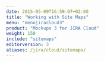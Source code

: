 ```yaml
---
date: 2015-05-09T16:59:07+02:00
title: "Working with Site Maps"
menu: "menujiracloud3"
product: "Mockups 3 for JIRA Cloud"
weight: 150
include: "sitemaps"
editorversion: 3
aliases: /jira/cloud/sitemaps/
---
```

